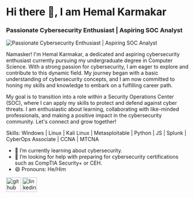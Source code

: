 # Hi there 👋, I am Hemal Karmakar
### Passionate Cybersecurity Enthusiast | Aspiring SOC Analyst
![Passionate Cybersecurity Enthusiast | Aspiring SOC Analyst](https://media.licdn.com/dms/image/D5616AQH5WlbRF3Nekg/profile-displaybackgroundimage-shrink_350_1400/0/1683433750371?e=1721865600&v=beta&t=6b6e5M5TpIBXTNSfgk1cwWr6M3zLoeYyF4GhzMcBLLg)

Namasker! I'm Hemal Karmakar, a dedicated and aspiring cybersecurity enthusiast currently pursuing my undergraduate degree in Computer Science. With a strong passion for cybersecurity, I am eager to explore and contribute to this dynamic field. My journey began with a basic understanding of cybersecurity concepts, and I am now committed to honing my skills and knowledge to embark on a fulfilling career path.

My goal is to transition into a role within a Security Operations Center (SOC), where I can apply my skills to protect and defend against cyber threats. I am enthusiastic about learning, collaborating with like-minded professionals, and making a positive impact in the cybersecurity community. Let's connect and grow together!

Skills: Windows | Linux | Kali Linux | Metasploitable | Python | JS | Splunk | CyberOps Associate | CCNA | MTCNA

- 🌱 I’m currently learning about cybersecurity. 
- 🤔 I’m looking for help with preparing for cybersecurity certifications such as CompTIA Security+ or CEH. 
- 😄 Pronouns: He/Him 


[<img src='https://cdn.jsdelivr.net/npm/simple-icons@3.0.1/icons/github.svg' alt='github' height='40'>](https://github.com/https://github.com/hemalkk)  [<img src='https://cdn.jsdelivr.net/npm/simple-icons@3.0.1/icons/linkedin.svg' alt='linkedin' height='40'>](https://www.linkedin.com/in/https://www.linkedin.com/in/hemalkk365//)  
 

